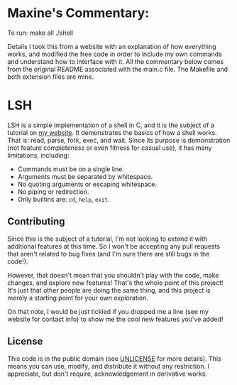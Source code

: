 Maxine's Commentary:
===
To run:
make all
./shell

Details
I took this from a website with an explanation of how everything works, and modified the free code in order to include my own commands and understand how to interface with it. All the commentary below comes from the original README associated with the main.c file. The Makefile and both extension files are mine.


LSH
===

LSH is a simple implementation of a shell in C, and it is the subject of a
tutorial on [my website][1].  It demonstrates the basics of how a shell works.
That is: read, parse, fork, exec, and wait.  Since its purpose is demonstration
(not feature completeness or even fitness for casual use), it has many
limitations, including:

* Commands must be on a single line.
* Arguments must be separated by whitespace.
* No quoting arguments or escaping whitespace.
* No piping or redirection.
* Only builtins are: `cd`, `help`, `exit`.

Contributing
------------

Since this is the subject of a tutorial, I'm not looking to extend it with
additional features at this time.  So I won't be accepting any pull requests
that aren't related to bug fixes (and I'm sure there are still bugs in the
code!).

However, that doesn't mean that you shouldn't play with the code, make changes,
and explore new features!  That's the whole point of this project!  It's just
that other people are doing the same thing, and this project is merely a
starting point for your own exploration.

On that note, I would be just tickled if you dropped me a line (see my website
for contact info) to show me the cool new features you've added!

License
-------

This code is in the public domain (see [UNLICENSE](UNLICENSE) for more details).
This means you can use, modify, and distribute it without any restriction.  I
appreciate, but don't require, acknowledgement in derivative works.

[1]: http://brennan.io/2015/01/16/write-a-shell-in-c/
